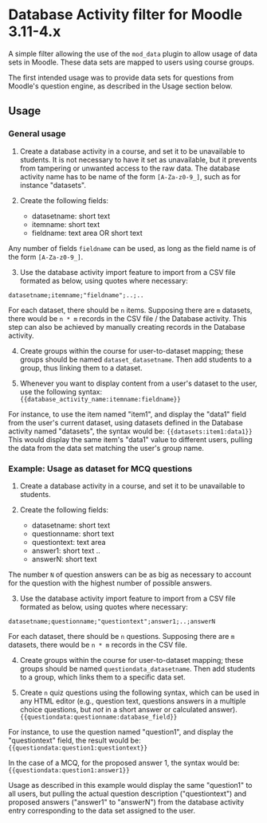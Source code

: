 # Database Activity filter for Moodle 3.11-4.x

A simple filter allowing the use of the `mod_data` plugin to allow usage of data sets in Moodle. These data sets are mapped to users using course groups.

The first intended usage was to provide data sets for questions from Moodle's question engine, as described in the Usage section below.

## Usage ##

### General usage ###

1. Create a database activity in a course, and set it to be unavailable to students. It is not necessary to have it set as unavailable, but it prevents from tampering or unwanted access to the raw data. The database activity name has to be name of the form `[A-Za-z0-9_]`, such as for instance "datasets".

2. Create the following fields:
    - datasetname: short text
    - itemname: short text
    - fieldname: text area OR short text

Any number of fields `fieldname` can be used, as long as the field name is of the form `[A-Za-z0-9_]`.

3. Use the database activity import feature to import from a CSV file formated as below, using quotes where necessary:
```
datasetname;itemname;"fieldname";..;..
```
For each dataset, there should be `n` items. Supposing there are `m` datasets, there would be `n * m` records in the CSV file / the Database activity. This step can also be achieved by manually creating records in the Database activity.

4. Create groups within the course for user-to-dataset mapping; these groups should be named `dataset_datasetname`. Then add students to a group, thus linking them to a dataset.

5. Whenever you want to display content from a user's dataset to the user, use the following syntax:
`{{database_activity_name:itemname:fieldname}}`

For instance, to use the item named "item1", and display the "data1" field from the user's current dataset, using datasets defined in the Database activity named "datasets", the syntax would be:
`{{datasets:item1:data1}}`
This would display the same item's "data1" value to different users, pulling the data from the data set matching the user's group name.


### Example: Usage as dataset for MCQ questions ###

1. Create a database activity in a course, and set it to be unavailable to students.

2. Create the following fields:
    - datasetname: short text
    - questionname: short text
    - questiontext: text area
    - answer1: short text
      ..
    - answerN: short text

The number `N` of question answers can be as big as necessary to account for the question with the highest number of possible answers.

3. Use the database activity import feature to import from a CSV file formated as below, using quotes where necessary:

```
datasetname;questionname;"questiontext";answer1;..;answerN
```
For each dataset, there should be `n` questions. Supposing there are `m` datasets, there would be `n * m` records in the CSV file.

4. Create groups within the course for user-to-dataset mapping; these groups should be named `questiondata_datasetname`. Then add students to a group, which links them to a specific data set.

5. Create `n` quiz questions using the following syntax, which can be used in any HTML editor (e.g., question text, questions answers in a multiple choice questions, but _not_ in a short answer or calculated answer).
`{{questiondata:questionname:database_field}}`

For instance, to use the question named "question1", and display the "questiontext" field, the result would be:
`{{questiondata:question1:questiontext}}`

In the case of a MCQ, for the proposed answer 1, the syntax would be:
`{{questiondata:question1:answer1}}`


Usage as described in this example would display the same "question1" to all users, but pulling the actual question description ("questiontext") and proposed answers ("answer1" to "answerN") from the database activity entry corresponding to the data set assigned to the user.



